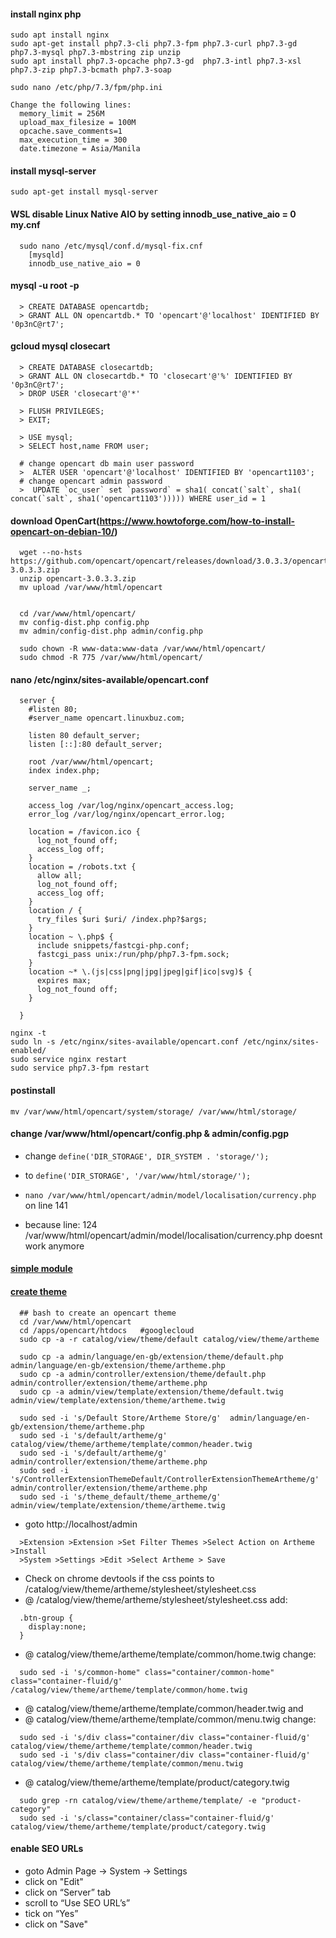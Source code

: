 
#### install nginx php
```
sudo apt install nginx
sudo apt-get install php7.3-cli php7.3-fpm php7.3-curl php7.3-gd php7.3-mysql php7.3-mbstring zip unzip
sudo apt install php7.3-opcache php7.3-gd  php7.3-intl php7.3-xsl php7.3-zip php7.3-bcmath php7.3-soap

sudo nano /etc/php/7.3/fpm/php.ini
```
```  
Change the following lines:
  memory_limit = 256M
  upload_max_filesize = 100M
  opcache.save_comments=1
  max_execution_time = 300
  date.timezone = Asia/Manila
```

#### install mysql-server
```  
sudo apt-get install mysql-server
```

####  WSL disable Linux Native AIO by setting innodb_use_native_aio = 0  my.cnf
```
  sudo nano /etc/mysql/conf.d/mysql-fix.cnf
    [mysqld]
    innodb_use_native_aio = 0
```

#### mysql -u root -p
```
  > CREATE DATABASE opencartdb;
  > GRANT ALL ON opencartdb.* TO 'opencart'@'localhost' IDENTIFIED BY '0p3nC@rt7';
```

#### gcloud mysql closecart   
```
  > CREATE DATABASE closecartdb;
  > GRANT ALL ON closecartdb.* TO 'closecart'@'%' IDENTIFIED BY '0p3nC@rt7';
  > DROP USER 'closecart'@'*'

  > FLUSH PRIVILEGES;
  > EXIT;

  > USE mysql;
  > SELECT host,name FROM user;
  
  # change opencart db main user password
  >  ALTER USER 'opencart'@'localhost' IDENTIFIED BY 'opencart1103';  
  # change opencart admin password
  >  UPDATE `oc_user` set `password` = sha1( concat(`salt`, sha1( concat(`salt`, sha1('opencart1103'))))) WHERE user_id = 1
```

#### download OpenCart(https://www.howtoforge.com/how-to-install-opencart-on-debian-10/)
```
  wget --no-hsts https://github.com/opencart/opencart/releases/download/3.0.3.3/opencart-3.0.3.3.zip
  unzip opencart-3.0.3.3.zip
  mv upload /var/www/html/opencart


  cd /var/www/html/opencart/
  mv config-dist.php config.php
  mv admin/config-dist.php admin/config.php

  sudo chown -R www-data:www-data /var/www/html/opencart/
  sudo chmod -R 775 /var/www/html/opencart/
```

#### nano /etc/nginx/sites-available/opencart.conf
```
  server {
    #listen 80;
    #server_name opencart.linuxbuz.com;

    listen 80 default_server;
    listen [::]:80 default_server;

    root /var/www/html/opencart;
    index index.php;

    server_name _;

    access_log /var/log/nginx/opencart_access.log;
    error_log /var/log/nginx/opencart_error.log;

    location = /favicon.ico {
      log_not_found off;
      access_log off;
    }
    location = /robots.txt {
      allow all;
      log_not_found off;
      access_log off;
    }
    location / {
      try_files $uri $uri/ /index.php?$args;
    }
    location ~ \.php$ {
      include snippets/fastcgi-php.conf;
      fastcgi_pass unix:/run/php/php7.3-fpm.sock;
    }
    location ~* \.(js|css|png|jpg|jpeg|gif|ico|svg)$ {
      expires max;
      log_not_found off;
    }

  }
```
```
nginx -t
sudo ln -s /etc/nginx/sites-available/opencart.conf /etc/nginx/sites-enabled/
sudo service nginx restart
sudo service php7.3-fpm restart
```
#### postinstall
```
mv /var/www/html/opencart/system/storage/ /var/www/html/storage/
```
#### change /var/www/html/opencart/config.php & admin/config.pgp
- change `define('DIR_STORAGE', DIR_SYSTEM . 'storage/');` 
- to `define('DIR_STORAGE', '/var/www/html/storage/');`

- `nano /var/www/html/opencart/admin/model/localisation/currency.php` on line 141
- because line: 124 /var/www/html/opencart/admin/model/localisation/currency.php doesnt work anymore

#### [simple module](https://stackoverflow.com/questions/13208488/how-to-make-a-simple-module-in-opencart-example-getting-latest-posts-from-wordp)

#### [create theme](https://www.antropy.co.uk/blog/how-to-create-an-opencart-3-theme/) 
```
  ## bash to create an opencart theme
  cd /var/www/html/opencart
  cd /apps/opencart/htdocs   #googlecloud
  sudo cp -a -r catalog/view/theme/default catalog/view/theme/artheme 

  sudo cp -a admin/language/en-gb/extension/theme/default.php admin/language/en-gb/extension/theme/artheme.php 
  sudo cp -a admin/controller/extension/theme/default.php admin/controller/extension/theme/artheme.php
  sudo cp -a admin/view/template/extension/theme/default.twig admin/view/template/extension/theme/artheme.twig

  sudo sed -i 's/Default Store/Artheme Store/g'  admin/language/en-gb/extension/theme/artheme.php
  sudo sed -i 's/default/artheme/g'  catalog/view/theme/artheme/template/common/header.twig
  sudo sed -i 's/default/artheme/g'  admin/controller/extension/theme/artheme.php
  sudo sed -i 's/ControllerExtensionThemeDefault/ControllerExtensionThemeArtheme/g'  admin/controller/extension/theme/artheme.php
  sudo sed -i 's/theme_default/theme_artheme/g' admin/view/template/extension/theme/artheme.twig
```

- goto http://localhost/admin
```
  >Extension >Extension >Set Filter Themes >Select Action on Artheme >Install   
  >System >Settings >Edit >Select Artheme > Save
```
- Check on chrome devtools if the css points to /catalog/view/theme/artheme/stylesheet/stylesheet.css
- @ /catalog/view/theme/artheme/stylesheet/stylesheet.css add:
```
  .btn-group {
    display:none;
  }
```

- @ catalog/view/theme/artheme/template/common/home.twig change:
```
  sudo sed -i 's/common-home" class="container/common-home" class="container-fluid/g' /catalog/view/theme/artheme/template/common/home.twig
```
- @ catalog/view/theme/artheme/template/common/header.twig  and
- @ catalog/view/theme/artheme/template/common/menu.twig change:
```
  sudo sed -i 's/div class="container/div class="container-fluid/g'  catalog/view/theme/artheme/template/common/header.twig  
  sudo sed -i 's/div class="container/div class="container-fluid/g'  catalog/view/theme/artheme/template/common/menu.twig
```
- @ catalog/view/theme/artheme/template/product/category.twig
```
  sudo grep -rn catalog/view/theme/artheme/template/ -e "product-category"
  sudo sed -i 's/class="container/class="container-fluid/g' catalog/view/theme/artheme/template/product/category.twig
```

#### enable SEO URLs 
- goto Admin Page -> System -> Settings  
- click on "Edit"  
- click on “Server” tab  
- scroll to “Use SEO URL’s”  
- tick on “Yes”   
- click on "Save"  